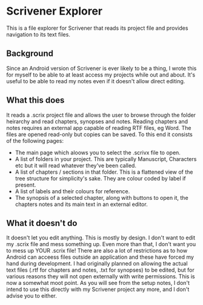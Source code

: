 # Scrivener Explorer
This is a file explorer for Scrivener that reads its project file and provides navigation to its text files.
## Background
Since an Android version of Scrivener is ever likely to be a thing, I wrote this for myself to be able to at least access my projects while out and about. It's useful to be able to read my notes even if it doesn't allow direct editing.
## What this does
It reads a .scrix project file and allows the user to browse through the folder heirarchy and read chapters, synopses and notes. Reading chapters and notes requires an external app capable of reading RTF files, eg Word. The files are opened read-only but copies can be saved.
To this end it consists of the following pages:
- The main page which aloows you to select the .scrivx file to open.
- A list of folders in your project. This are typically Manuscript, Characters etc but it will read whatever they've been called.
- A list of chapters / sections in that folder. This is a flattened view of the tree structure for simplicity's sake. They are colour coded by label if present.
- A list of labels and their colours for reference.
- The synopsis of a selected chapter, along with buttons to open it, the chapters notes and its main text in an external editor.
## What it doesn't do
It doesn't let you edit anything. This is mostly by design. I don't want to edit my .scrix file and mess something up. Even more than that, I don't want you to mess up YOUR .scrix file! There are also a lot of restrictions as to how Android can acceess files outside an application and these have forced my hand during development. I had originally planned on allowing the actual text files (.rtf for chapters and notes, .txt for synopses) to be edited, but for various reasons they will not open externally with write permissions. This is now a somewhat moot point. As you will see from the setup notes, I don't intend to use this directly with my Scrivener project any more, and I don't advise you to either.
